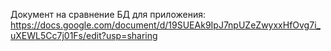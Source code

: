 Документ на сравнение БД для приложения: https://docs.google.com/document/d/19SUEAk9IpJ7npUZeZwyxxHfOvg7i_uXEWL5Cc7j01Fs/edit?usp=sharing
